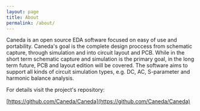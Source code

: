 ```yaml
---
layout: page
title: About
permalink: /about/
---
```


Caneda is an open source EDA software focused on easy of use and portability.
Caneda's goal is the complete design proccess from schematic capture, through
simulation and into circuit layout and PCB. While in the short term schematic
capture and simulation is the primary goal, in the long term future, PCB and
layout edition will be covered. The software aims to support all kinds of
circuit simulation types, e.g. DC, AC, S-parameter and harmonic balance
analysis.

For details visit the project's repository:

[https://github.com/Caneda/Caneda](https://github.com/Caneda/Caneda)

